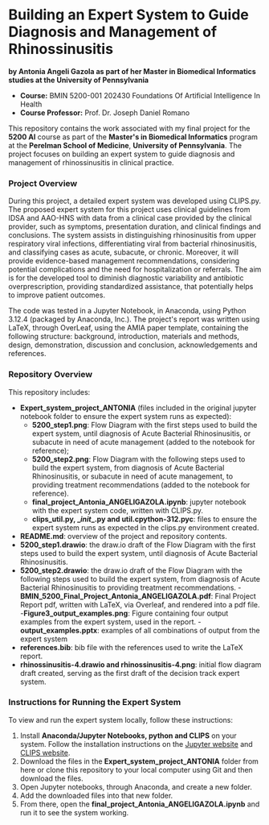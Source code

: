 # Building an Expert System to Guide Diagnosis and Management of Rhinossinusitis
**by Antonia Angeli Gazola as part of her Master in Biomedical Informatics studies at the University of Pennsylvania**  

- **Course:** BMIN 5200-001 202430 Foundations Of Artificial Intelligence In Health
- **Course Professor:** Prof. Dr. Joseph Daniel Romano

This repository contains the work associated with my final project for the **5200 AI** course as part of the **Master's in Biomedical Informatics** program at the **Perelman School of Medicine**, **University of Pennsylvania**. The project focuses on building an expert system to guide diagnosis and management of rhinossinusitis in clinical practice.

### Project Overview

During this project, a detailed expert system was developed using CLIPS.py. The proposed expert system for this project uses clinical guidelines from IDSA and AAO-HNS with data from a clinical case provided by the clinical provider, such as symptoms, presentation duration, and clinical findings and conclusions. The system assists in distinguishing rhinosinusitis from upper respiratory viral infections, differentiating viral from bacterial rhinosinusitis, and classifying cases as acute, subacute, or chronic. Moreover, it will provide evidence-based management recommendations, considering potential complications and the need for hospitalization or referrals. The aim is for the developed tool to diminish diagnostic variability and antibiotic overprescription, providing standardized assistance, that potentially helps to improve patient outcomes.

The code was tested in a Jupyter Notebook, in Anaconda, using Python 3.12.4 (packaged by Anaconda, Inc.).
The project's report was written using LaTeX, through OverLeaf, using the AMIA paper template, containing the following structure: background, introduction, materials and methods, design, demonstration, discussion and conclusion, acknowledgements and references.

### Repository Overview

This repository includes:

- **Expert_system_project_ANTONIA** (files included in the original jupyter notebook folder to ensure the expert system runs as expected):  
	- **5200_step1.png**: Flow Diagram with the first steps used to build the expert system, until diagnosis of Acute Bacterial Rhinosinusitis, or subacute in need of acute management (added to the notebook for reference);
	- **5200_step2.png**: Flow Diagram with the following steps used to build the expert system, from diagnosis of Acute Bacterial Rhinosinusitis, or subacute in need of acute management, to providing treatment recommendations (added to the notebook for reference).
	- **final_project_Antonia_ANGELIGAZOLA.ipynb**: jupyter notebook with the expert system code, written with CLIPS.py.
	- **clips_util.py, \__init__\.py and util.cpython-312.pyc**: files to ensure the expert system runs as expected in the clips.py environment created.
- **README.md**: overview of the project and repository contents.  
- **5200_step1.drawio**: the draw.io draft of the Flow Diagram with the first steps used to build the expert system, until diagnosis of Acute Bacterial Rhinosinusitis.
- **5200_step2.drawio**: the draw.io draft of the Flow Diagram with the following steps used to build the expert system, from diagnosis of Acute Bacterial Rhinosinusitis to providing treatment recommendations.
-**BMIN_5200_Final_Project_Antonia_ANGELIGAZOLA.pdf**: Final Project Report pdf, written with LaTeX, via Overleaf, and rendered into a pdf file.
-**Figure3_output_examples.png**: Figure containing four output examples from the expert system, used in the report.
-**output_examples.pptx**: examples of all combinations of output from the expert system
- **references.bib**: bib file with the references used to write the LaTeX report.
- **rhinossinusitis-4.drawio and rhinossinusitis-4.png**: initial flow diagram draft created, serving as the first draft of the decision track expert system.


### Instructions for Running the Expert System

To view and run the expert system locally, follow these instructions:

1. Install **Anaconda/Jupyter Notebooks, python and CLIPS** on your system. Follow the installation instructions on the [Jupyter website](https://docs.jupyter.org/en/latest/install/notebook-classic.html) and [CLIPS website](https://www.clipsrules.net).
2. Download the files in the **Expert_system_project_ANTONIA** folder from here or clone this repository to your local computer using Git and then download the files.
3. Open Jupyter notebooks, through Anaconda, and create a new folder.
4. Add the downloaded files into that new folder.
5. From there, open the **final_project_Antonia_ANGELIGAZOLA.ipynb** and run it to see the system working.
